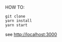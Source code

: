 HOW TO:
```
git clone
yarn install
yarn start
```

see [http://localhost:3000](http://localhost:3000)
